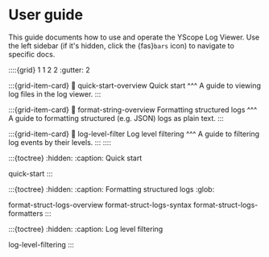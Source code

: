 # User guide

This guide documents how to use and operate the YScope Log Viewer. Use the left sidebar (if it's
hidden, click the {fas}`bars` icon) to navigate to specific docs.

::::{grid} 1 1 2 2
:gutter: 2

:::{grid-item-card}
:link: quick-start-overview
Quick start
^^^
A guide to viewing log files in the log viewer.
:::

:::{grid-item-card}
:link: format-string-overview
Formatting structured logs
^^^
A guide to formatting structured (e.g. JSON) logs as plain text.
:::

:::{grid-item-card}
:link: log-level-filter
Log level filtering
^^^
A guide to filtering log events by their levels.
:::
::::

:::{toctree}
:hidden:
:caption: Quick start

quick-start
:::

:::{toctree}
:hidden:
:caption: Formatting structured logs
:glob:

format-struct-logs-overview
format-struct-logs-syntax
format-struct-logs-formatters
:::

:::{toctree}
:hidden:
:caption: Log level filtering

log-level-filtering
:::
